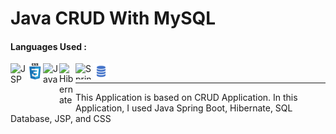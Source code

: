 # Java CRUD With MySQL

#### Languages Used : 

<img align="left" alt="JSP" width="26px" src="https://user-images.githubusercontent.com/67656639/120150784-1b183e80-c209-11eb-891c-a737333fc952.png" />
<img align="left" alt="CSS3" width="26px" src="https://raw.githubusercontent.com/github/explore/80688e429a7d4ef2fca1e82350fe8e3517d3494d/topics/css/css.png" />
<img align="left" alt="Java" width="26px" src="https://user-images.githubusercontent.com/67656639/120059256-ea4fd200-c06d-11eb-85d7-0595295f3848.png"/>
<img align="left" alt="Hibernate" width="26px" src="https://user-images.githubusercontent.com/67656639/120059342-a4dfd480-c06e-11eb-88ea-e1756a78e42c.png"/>
<img align="left" alt="Spring" width="28px" height="26px" src="https://user-images.githubusercontent.com/67656639/120059435-2d5e7500-c06f-11eb-9302-bce6d5ef81f4.png"/>
<img align="left" alt="SQL" width="26px" src="https://raw.githubusercontent.com/github/explore/80688e429a7d4ef2fca1e82350fe8e3517d3494d/topics/sql/sql.png" />

<br><hr>

This Application is based on CRUD Application. In this Application, I used Java Spring Boot, Hibernate, SQL Database, JSP, and CSS
<!-- 
Here are some Images of the working of the Application.

# First Page
1] Add Customer Page

![page 1](https://user-images.githubusercontent.com/67656639/120005216-462a4480-bff5-11eb-9700-e34083c3e2f5.PNG)


# Second Page
2] List Of Customers 
<img alt="SQL" width="200px" src="https://user-images.githubusercontent.com/67656639/120005983-0fa0f980-bff6-11eb-96f7-ddc3ea373587.PNG" /> -->

